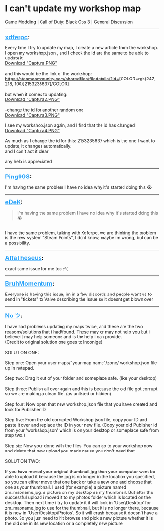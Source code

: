 # I can't update my workshop map
Game Modding | Call of Duty: Black Ops 3 | General Discussion

---
<strong style="font-size: 1.4em;"><span style="text-decoration: underline;text-decoration-color: #34a7f9;"><span style="color:#34a7f9;">xdferpc</span></span>:</strong>

<p>Every time I try to update my map, I create a new article from the workshop.<br />I open my workshop.json , and I check the id are the same to be able to update it<br /><a href="{{ '/wiki/threads/assets/a.811.PNG' | relative_url }}">Download "Captura.PNG"</a><br /><br />and this would be the link of the workshop: <a href="https://steamcommunity.com/sharedfiles/filedetails/?id=">https://steamcommunity.com/sharedfiles/filedetails/?id=</a>[COLOR=rgb(247, 218, 100)]2153235637[/COLOR]<br /><br />but when it comes to updating:<br /><a href="{{ '/wiki/threads/assets/a.813.PNG' | relative_url }}">Download "Captura2.PNG"</a><br /><br />-change the id for another random one<br /><a href="{{ '/wiki/threads/assets/a.815.PNG' | relative_url }}">Download "Captura3.PNG"</a><br /><br />I see my workshop.json again, and I find that the id has changed<br /><a href="{{ '/wiki/threads/assets/a.818.PNG' | relative_url }}">Download "Captura4.PNG"</a><br /><br />As much as I change the id for this: 2153235637 which is the one I want to update, it changes automatically.<br />and I can&#39;t act it clear<br /><br />any help is appreciated</p>

---
<strong style="font-size: 1.4em;"><span style="text-decoration: underline;text-decoration-color: #34a7f9;"><span style="color:#34a7f9;">Ping998</span></span>:</strong>

<p>I&#39;m having the same problem I have no idea why it&#39;s started doing this &#128557;</p>

---
<strong style="font-size: 1.4em;"><span style="text-decoration: underline;text-decoration-color: #34a7f9;"><span style="color:#34a7f9;">eDeK</span></span>:</strong>

<p><blockquote>I&#39;m having the same problem I have no idea why it&#39;s started doing this &#128557;<br /></blockquote><br />I have the same problem, talking with Xdferpc, we are thinking the problem is the new system &quot;Steam Points&quot;, I dont know, maybe im wrong, but can be a possibility.</p>

---
<strong style="font-size: 1.4em;"><span style="text-decoration: underline;text-decoration-color: #34a7f9;"><span style="color:#34a7f9;">AlfaTheseus</span></span>:</strong>

<p>exact same issue for me too :^(</p>

---
<strong style="font-size: 1.4em;"><span style="text-decoration: underline;text-decoration-color: #34a7f9;"><span style="color:#34a7f9;">BruhMomentum</span></span>:</strong>

<p>Everyone is having this issue; im in a few discords and people want us to send in &quot;tickets&quot; to Valve describing the issue so it doesnt get blown over</p>

---
<strong style="font-size: 1.4em;"><span style="text-decoration: underline;text-decoration-color: #34a7f9;"><span style="color:#34a7f9;">No ツ</span></span>:</strong>

<p>I have had problems updating my maps twice, and these are the two reasons/solutions that i had/found. These may or may not help you but i believe it may help someone and is the help i can provide.<br />(Credit to original solution one goes to Inconige)<br /><br />SOLUTION ONE:<br /><br />Step one: Open your user maps/&quot;your map name&quot;/zone/ workshop.json file up in notepad.<br /><br />Step two: Drag it out of your folder and someplace safe. (like your desktop)<br /><br />Step three: Publish all over again and this is because the old file got corrupt so we are making a clean file. (as unlisted or hidden)<br /><br />Step four: Now open that new workshop.json file that you have created and look for Publisher ID<br /><br />Step five: From the old corrupted Workshop.json file, copy your ID and paste it over and replace the ID in your new file. (Copy your old Publisher id from your &#39;workshop.json&#39; which is on your desktop or someplace safe from step two.)<br /><br />Step six: Now your done with the files. You can go to your workshop now and delete that new upload you made cause you don&#39;t need that.<br /><br />SOLUTION TWO:<br /><br />If you have moved your original thumbnail.jpg then your computer wont be able to upload it because the jpg is no longer in the location you specified, so you can either move that one back or take a new one and choose that one as your thumbnail. I used (for example) a picture named zm_mapname.jpg, a picture on my desktop as my thumbnail. But after the successful upload i moved it to my photos folder which is located on the desktop. Then next time i try to update it it will look in &#39;User\Desktop&#39; for zm_mapname.jpg to use for the thumbnail, but it is no longer there, because it is now in &#39;User\Desktop\Photos&#39;. So it will crash because it doesn&#39;t have a photo. So you just need to hit browse and pick a new picture whether it is the old one in its new location or a completely new picture.</p>
